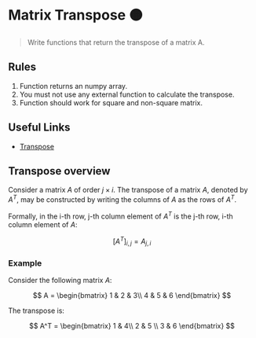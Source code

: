 # Matrix Transpose  🟠

> Write functions that return the transpose of a matrix A.

## Rules

1. Function returns an numpy array.
2. You must not use any external function to calculate the transpose.
3. Function should work for square and non-square matrix.

## Useful Links

- [Transpose](https://en.wikipedia.org/wiki/Transpose)

## Transpose overview

Consider a matrix $A$ of order $j\times i$. The transpose of a matrix $A$, denoted by $A^T$, may be constructed by writing the columns of $A$ as the rows of $A^T$.

Formally, in the i-th row, j-th column element of $A^T$ is the j-th row, i-th column element of $A$:

$$ [A^T]_{i, j} = A_{j,i}$$


### Example

Consider the following matrix $A$:

$$
A = \begin{bmatrix}
1 & 2 & 3\\
4 & 5 & 6
\end{bmatrix}
$$

The transpose is:

$$
A^T = \begin{bmatrix}
1 & 4\\
2 & 5 \\
3 & 6
\end{bmatrix}
$$
